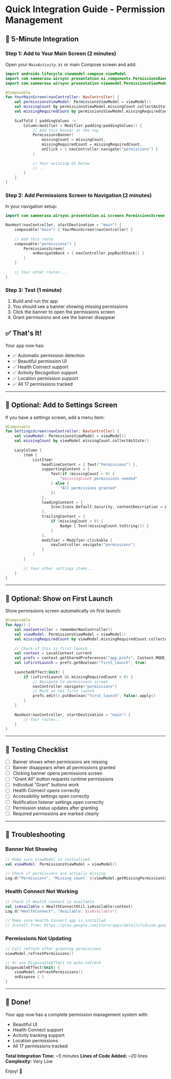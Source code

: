 # Quick Integration Guide - Permission Management

## 🚀 5-Minute Integration

### Step 1: Add to Your Main Screen (2 minutes)

Open your `MainActivity.kt` or main Compose screen and add:

```kotlin
import androidx.lifecycle.viewmodel.compose.viewModel
import com.sameerasw.airsync.presentation.ui.components.PermissionsBanner
import com.sameerasw.airsync.presentation.viewmodel.PermissionsViewModel

@Composable
fun YourMainScreen(navController: NavController) {
    val permissionsViewModel: PermissionsViewModel = viewModel()
    val missingCount by permissionsViewModel.missingCount.collectAsState()
    val missingRequiredCount by permissionsViewModel.missingRequiredCount.collectAsState()
    
    Scaffold { paddingValues ->
        Column(modifier = Modifier.padding(paddingValues)) {
            // Add this banner at the top
            PermissionsBanner(
                missingCount = missingCount,
                missingRequiredCount = missingRequiredCount,
                onClick = { navController.navigate("permissions") }
            )
            
            // Your existing UI below
            // ...
        }
    }
}
```

### Step 2: Add Permissions Screen to Navigation (2 minutes)

In your navigation setup:

```kotlin
import com.sameerasw.airsync.presentation.ui.screens.PermissionsScreen

NavHost(navController, startDestination = "main") {
    composable("main") { YourMainScreen(navController) }
    
    // Add this route
    composable("permissions") {
        PermissionsScreen(
            onNavigateBack = { navController.popBackStack() }
        )
    }
    
    // Your other routes...
}
```

### Step 3: Test (1 minute)

1. Build and run the app
2. You should see a banner showing missing permissions
3. Click the banner to open the permissions screen
4. Grant permissions and see the banner disappear

## ✅ That's It!

Your app now has:
- ✅ Automatic permission detection
- ✅ Beautiful permission UI
- ✅ Health Connect support
- ✅ Activity Recognition support
- ✅ Location permission support
- ✅ All 17 permissions tracked

---

## 🎨 Optional: Add to Settings Screen

If you have a settings screen, add a menu item:

```kotlin
@Composable
fun SettingsScreen(navController: NavController) {
    val viewModel: PermissionsViewModel = viewModel()
    val missingCount by viewModel.missingCount.collectAsState()
    
    LazyColumn {
        item {
            ListItem(
                headlineContent = { Text("Permissions") },
                supportingContent = { 
                    Text(if (missingCount > 0) {
                        "$missingCount permissions needed"
                    } else {
                        "All permissions granted"
                    })
                },
                leadingContent = {
                    Icon(Icons.Default.Security, contentDescription = null)
                },
                trailingContent = {
                    if (missingCount > 0) {
                        Badge { Text(missingCount.toString()) }
                    }
                },
                modifier = Modifier.clickable {
                    navController.navigate("permissions")
                }
            )
        }
        
        // Your other settings items...
    }
}
```

---

## 🔔 Optional: Show on First Launch

Show permissions screen automatically on first launch:

```kotlin
@Composable
fun App() {
    val navController = rememberNavController()
    val viewModel: PermissionsViewModel = viewModel()
    val missingRequiredCount by viewModel.missingRequiredCount.collectAsState()
    
    // Check if this is first launch
    val context = LocalContext.current
    val prefs = context.getSharedPreferences("app_prefs", Context.MODE_PRIVATE)
    val isFirstLaunch = prefs.getBoolean("first_launch", true)
    
    LaunchedEffect(Unit) {
        if (isFirstLaunch && missingRequiredCount > 0) {
            // Navigate to permissions screen
            navController.navigate("permissions")
            // Mark as not first launch
            prefs.edit().putBoolean("first_launch", false).apply()
        }
    }
    
    NavHost(navController, startDestination = "main") {
        // Your routes...
    }
}
```

---

## 📱 Testing Checklist

- [ ] Banner shows when permissions are missing
- [ ] Banner disappears when all permissions granted
- [ ] Clicking banner opens permissions screen
- [ ] "Grant All" button requests runtime permissions
- [ ] Individual "Grant" buttons work
- [ ] Health Connect opens correctly
- [ ] Accessibility settings open correctly
- [ ] Notification listener settings open correctly
- [ ] Permission status updates after granting
- [ ] Required permissions are marked clearly

---

## 🐛 Troubleshooting

### Banner Not Showing
```kotlin
// Make sure ViewModel is initialized
val viewModel: PermissionsViewModel = viewModel()

// Check if permissions are actually missing
Log.d("Permissions", "Missing count: ${viewModel.getMissingPermissionCount()}")
```

### Health Connect Not Working
```kotlin
// Check if Health Connect is available
val isAvailable = HealthConnectUtil.isAvailable(context)
Log.d("HealthConnect", "Available: $isAvailable")

// Make sure Health Connect app is installed
// Install from: https://play.google.com/store/apps/details?id=com.google.android.apps.healthdata
```

### Permissions Not Updating
```kotlin
// Call refresh after granting permissions
viewModel.refreshPermissions()

// Or use DisposableEffect to auto-refresh
DisposableEffect(Unit) {
    viewModel.refreshPermissions()
    onDispose { }
}
```

---

## 🎉 Done!

Your app now has a complete permission management system with:
- Beautiful UI
- Health Connect support
- Activity tracking support
- Location permissions
- All 17 permissions tracked

**Total Integration Time:** ~5 minutes
**Lines of Code Added:** ~20 lines
**Complexity:** Very Low

Enjoy! 🚀
